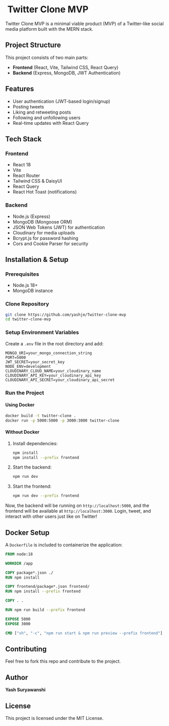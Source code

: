 #  Twitter Clone MVP

Twitter Clone MVP is a minimal viable product (MVP) of a Twitter-like social media platform built with the MERN stack.

## Project Structure

This project consists of two main parts:

- **Frontend** (React, Vite, Tailwind CSS, React Query)
- **Backend** (Express, MongoDB, JWT Authentication)

## Features

- User authentication (JWT-based login/signup)
- Posting tweets
- Liking and retweeting posts
- Following and unfollowing users
- Real-time updates with React Query

## Tech Stack

### Frontend

- React 18
- Vite
- React Router
- Tailwind CSS & DaisyUI
- React Query
- React Hot Toast (notifications)

### Backend

- Node.js (Express)
- MongoDB (Mongoose ORM)
- JSON Web Tokens (JWT) for authentication
- Cloudinary for media uploads
- Bcrypt.js for password hashing
- Cors and Cookie Parser for security

## Installation & Setup

### Prerequisites

- Node.js 18+
- MongoDB instance

### Clone Repository

```sh
git clone https://github.com/yashje/Twitter-clone-mvp
cd twitter-clone-mvp
```

### Setup Environment Variables

Create a `.env` file in the root directory and add:

```env
MONGO_URI=your_mongo_connection_string
PORT=5000
JWT_SECRET=your_secret_key
NODE_ENV=development
CLOUDINARY_CLOUD_NAME=your_cloudinary_name
CLOUDINARY_API_KEY=your_cloudinary_api_key
CLOUDINARY_API_SECRET=your_cloudinary_api_secret
```

### Run the Project

#### Using Docker

```sh
docker build -t twitter-clone .
docker run -p 5000:5000 -p 3000:3000 twitter-clone
```

#### Without Docker

1. Install dependencies:
   ```sh
   npm install
   npm install --prefix frontend
   ```
2. Start the backend:
   ```sh
   npm run dev
   ```
3. Start the frontend:
   ```sh
   npm run dev --prefix frontend
   ```

Now, the backend will be running on `http://localhost:5000`, and the frontend will be available at `http://localhost:3000`. Login, tweet, and interact with other users just like on Twitter!

## Docker Setup

A `Dockerfile` is included to containerize the application:

```dockerfile
FROM node:18

WORKDIR /app

COPY package*.json ./
RUN npm install

COPY frontend/package*.json frontend/
RUN npm install --prefix frontend

COPY . .

RUN npm run build --prefix frontend

EXPOSE 5000
EXPOSE 3000

CMD ["sh", "-c", "npm run start & npm run preview --prefix frontend"]
```

## Contributing

Feel free to fork this repo and contribute to the project.

## Author

**Yash Suryawanshi**

## License

This project is licensed under the MIT License.














